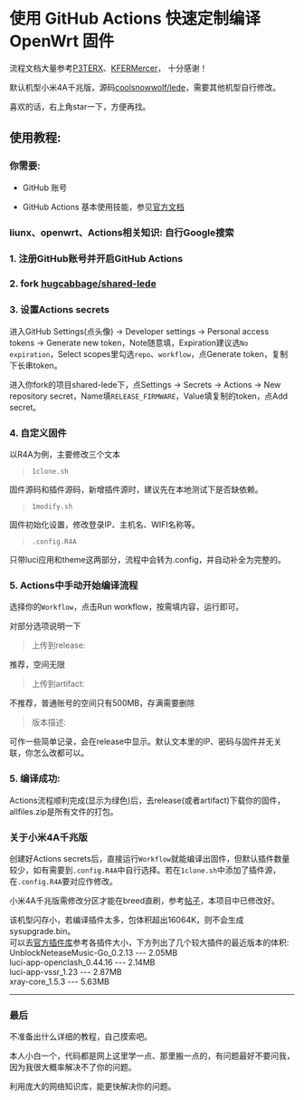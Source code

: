 # 使用 GitHub Actions 快速定制编译 OpenWrt 固件

流程文档大量参考[P3TERX](https://github.com/P3TERX/Actions-OpenWrt)、[KFERMercer](https://github.com/KFERMercer/OpenWrt-CI)，
十分感谢！

默认机型小米4A千兆版，源码[coolsnowwolf/lede](https://github.com/coolsnowwolf/lede)，需要其他机型自行修改。

喜欢的话，右上角star一下，方便再找。

## 使用教程:

### 你需要:

- GitHub 账号

- GitHub Actions 基本使用技能，参见[官方文档](https://docs.github.com/cn/actions)

### liunx、openwrt、Actions相关知识: 自行Google搜索 

### 1. 注册GitHub账号并开启GitHub Actions

### 2. fork [hugcabbage/shared-lede](https://github.com/hugcabbage/shared-lede)

### 3. 设置Actions secrets

进入GitHub Settings(点头像) → Developer settings → Personal access tokens → Generate new token，Note随意填，Expiration建议选`No expiration`，Select scopes里勾选`repo`、`workflow`，点Generate token，复制下长串token。

进入你fork的项目shared-lede下，点Settings → Secrets → Actions → New repository secret，Name填`RELEASE_FIRMWARE`，Value填复制的token，点Add secret。

### 4. 自定义固件

以R4A为例，主要修改三个文本

> `1clone.sh`

固件源码和插件源码，新增插件源时，建议先在本地测试下是否缺依赖。

> `1modify.sh`

固件初始化设置，修改登录IP、主机名、WIFI名称等。

> `.config.R4A`

只带luci应用和theme这两部分，流程中会转为.config，并自动补全为完整的。

### 5. Actions中手动开始编译流程

选择你的`Workflow`，点击Run workflow，按需填内容，运行即可。

对部分选项说明一下

> 上传到release: 

推荐，空间无限

> 上传到artifact: 

不推荐，普通账号的空间只有500MB，存满需要删除

> 版本描述: 

可作一些简单记录，会在release中显示。默认文本里的IP、密码与固件并无关联，你怎么改都可以。

### 5. 编译成功:

Actions流程顺利完成(显示为绿色)后，去release(或者artifact)下载你的固件，allfiles.zip是所有文件的打包。

### 关于小米4A千兆版

创建好Actions secrets后，直接运行`Workflow`就能编译出固件，但默认插件数量较少，如有需要到`.config.R4A`中自行选择。若在`1clone.sh`中添加了插件源，在`.config.R4A`要对应作修改。

小米4A千兆版需修改分区才能在breed直刷，参考[帖子](https://www.right.com.cn/forum/thread-4052254-1-1.html)，本项目中已修改好。

该机型闪存小，若编译插件太多，包体积超出16064K，则不会生成sysupgrade.bin。<br/>
可以去[官方插件库](https://downloads.openwrt.org/snapshots/packages/mips_24kc/packages/)参考各插件大小，下方列出了几个较大插件的最近版本的体积:<br/>
UnblockNeteaseMusic-Go_0.2.13 --- 2.05MB<br/>
luci-app-openclash_0.44.16 --- 2.14MB<br/>
luci-app-vssr_1.23 --- 2.87MB<br/>
xray-core_1.5.3 --- 5.63MB<br/>

---

### 最后

不准备出什么详细的教程，自己摸索吧。

本人小白一个，代码都是网上这里学一点、那里搬一点的，有问题最好不要问我，因为我很大概率解决不了你的问题。

利用庞大的网络知识库，能更快解决你的问题。
